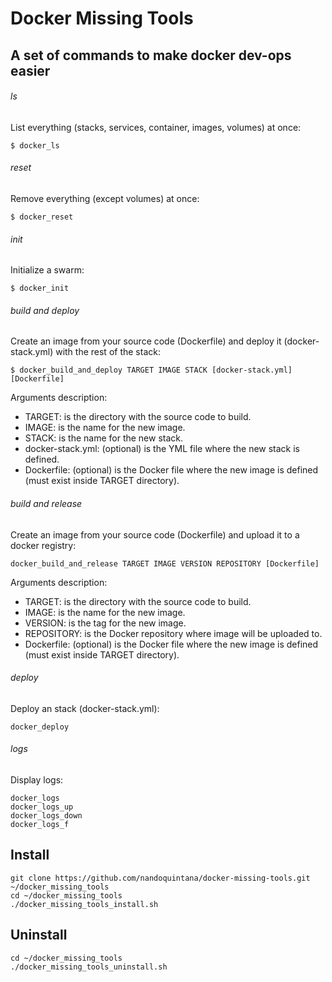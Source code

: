 # Docker Missing Tools

## A set of commands to make docker dev-ops easier

###### ls

List everything (stacks, services, container, images, volumes) at once:
```
$ docker_ls
```

###### reset

Remove everything (except volumes) at once:
```
$ docker_reset
```

###### init

Initialize a swarm:
```
$ docker_init
```

###### build and deploy

Create an image from your source code (Dockerfile) and deploy it (docker-stack.yml) with the rest of the stack:
```
$ docker_build_and_deploy TARGET IMAGE STACK [docker-stack.yml] [Dockerfile]
```
Arguments description:
- TARGET: is the directory with the source code to build.
- IMAGE: is the name for the new image.
- STACK: is the name for the new stack.
- docker-stack.yml: (optional) is the YML file where the new stack is defined.
- Dockerfile: (optional) is the Docker file where the new image is defined (must exist inside TARGET directory).


###### build and release

Create an image from your source code (Dockerfile) and upload it to a docker registry:
```
docker_build_and_release TARGET IMAGE VERSION REPOSITORY [Dockerfile]
```
Arguments description:
- TARGET: is the directory with the source code to build.
- IMAGE: is the name for the new image.
- VERSION: is the tag for the new image.
- REPOSITORY: is the Docker repository where image will be uploaded to.
- Dockerfile: (optional) is the Docker file where the new image is defined (must exist inside TARGET directory).

###### deploy

Deploy an stack (docker-stack.yml):
```
docker_deploy
```

###### logs

Display logs:
```
docker_logs
docker_logs_up
docker_logs_down
docker_logs_f
```

## Install

```
git clone https://github.com/nandoquintana/docker-missing-tools.git ~/docker_missing_tools
cd ~/docker_missing_tools
./docker_missing_tools_install.sh
```

## Uninstall

```
cd ~/docker_missing_tools
./docker_missing_tools_uninstall.sh
```
